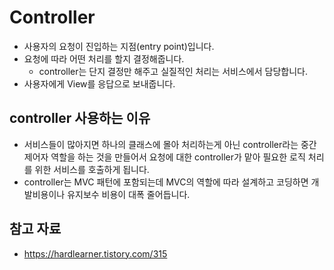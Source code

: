 # Controller
- 사용자의 요청이 진입하는 지점(entry point)입니다.
- 요청에 따라 어떤 처리를 할지 결정해줍니다.
	- controller는 단지 결정만 해주고 실질적인 처리는 서비스에서 담당합니다.
- 사용자에게 View를 응답으로 보내줍니다.
## controller 사용하는 이유
- 서비스들이 많아지면 하나의 클래스에 몰아 처리하는게 아닌 controller라는 중간 제어자 역할을 하는 것을 만들어서 요청에 대한 controller가 맡아 필요한 로직 처리를 위한 서비스를 호출하게 됩니다.
- controller는 MVC 패턴에 포함되는데 MVC의 역할에 따라 설계하고 코딩하면 개발비용이나 유지보수 비용이 대폭 줄어듭니다.
## 참고 자료
- https://hardlearner.tistory.com/315
